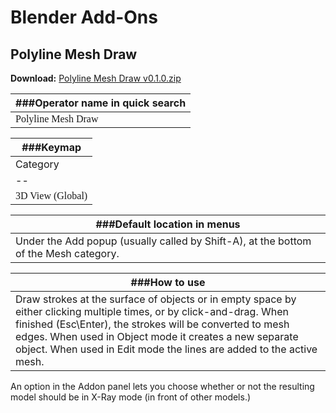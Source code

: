 # Blender Add-Ons  

## Polyline Mesh Draw

**Download:** [Polyline Mesh Draw v0.1.0.zip](https://path.to/file.zip)

|###Operator name in quick search|
|--|
|<span style="font-family:Consolas;">Polyline Mesh Draw</span>|


|###Keymap|
|--|
|Category|Operator|
|--|
| <span style="font-family:Consolas;">3D View (Global)</span> | <span style="font-family:Consolas;">mesh.polyline_mesh_draw</span> |

|###Default location in menus|
|--|
|Under the Add popup (usually called by Shift-A), at the bottom of the Mesh category.|

|###How to use|
|--|
|Draw strokes at the surface of objects or in empty space by either clicking multiple times, or by click-and-drag. When finished (Esc\Enter), the strokes will be converted to mesh edges. When used in Object mode it creates a new separate object. When used in Edit mode the lines are added to the active mesh.|

An option in the Addon panel lets you choose whether or not the resulting model should be in X-Ray mode (in front of other models.)
